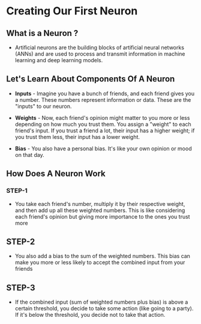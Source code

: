 # **Creating Our First Neuron**

## **What is a Neuron ?**

- Artificial neurons are the building blocks of artificial neural networks (ANNs) and are used to process and transmit information in machine learning and deep learning models.

## Let's Learn About Components Of A Neuron

- **Inputs** -  Imagine you have a bunch of friends, and each friend gives you a number. These numbers represent information or data. These are the "inputs" to our neuron.

- **Weights** - Now, each friend's opinion might matter to you more or less depending on how much you trust them. You assign a "weight" to each friend's input. If you trust a friend a lot, their input has a higher weight; if you trust them less, their input has a lower weight.

- **Bias** - You also have a personal bias. It's like your own opinion or mood on that day.

## How Does A Neuron Work

### STEP-1 
- You take each friend's number, multiply it by their respective weight, and then add up all these weighted numbers. This is like considering each friend's opinion but giving more importance to the ones you trust more

## STEP-2
- You also add a bias to the sum of the weighted numbers. This bias can make you more or less likely to accept the combined input from your friends

## STEP-3
- If the combined input (sum of weighted numbers plus bias) is above a certain threshold, you decide to take some action (like going to a party). If it's below the threshold, you decide not to take that action.
